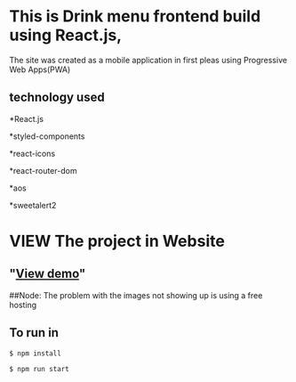 # This is Drink menu frontend build using React.js,  

The site was created as a mobile application in first pleas using Progressive Web Apps(PWA)

## technology used

*React.js

*styled-components

*react-icons

*react-router-dom

*aos

*sweetalert2

# VIEW The project in Website

## "[View demo](https://drink-menu.netlify.app/)"
##Node: The problem with the images not showing up is using a free hosting

## To run in 

```
$ npm install
```

```
$ npm run start
```





